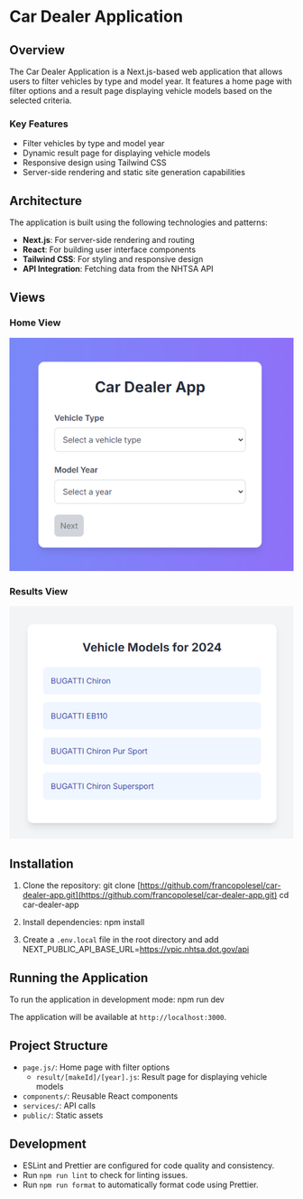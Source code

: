 # Car Dealer Application

## Overview

The Car Dealer Application is a Next.js-based web application that allows users to filter vehicles by type and model year. It features a home page with filter options and a result page displaying vehicle models based on the selected criteria.

### Key Features

- Filter vehicles by type and model year
- Dynamic result page for displaying vehicle models
- Responsive design using Tailwind CSS
- Server-side rendering and static site generation capabilities

## Architecture

The application is built using the following technologies and patterns:

- **Next.js**: For server-side rendering and routing
- **React**: For building user interface components
- **Tailwind CSS**: For styling and responsive design
- **API Integration**: Fetching data from the NHTSA API

## Views

### Home View

![Home View](https://github.com/francopolesel/car-dealer-app/blob/master/images/home.png?raw=true)

### Results View

![Results View](https://github.com/francopolesel/car-dealer-app/blob/master/images/results.png?raw=true)


## Installation

1. Clone the repository: git clone [https://github.com/francopolesel/car-dealer-app.git](https://github.com/francopolesel/car-dealer-app.git)
   cd car-dealer-app

2. Install dependencies: npm install

3. Create a `.env.local` file in the root directory and add NEXT_PUBLIC_API_BASE_URL=https://vpic.nhtsa.dot.gov/api

## Running the Application

To run the application in development mode: npm run dev

The application will be available at `http://localhost:3000`.

## Project Structure

- `page.js/`: Home page with filter options
  - `result/[makeId]/[year].js`: Result page for displaying vehicle models
- `components/`: Reusable React components
- `services/`: API calls
- `public/`: Static assets

## Development

- ESLint and Prettier are configured for code quality and consistency.
- Run `npm run lint` to check for linting issues.
- Run `npm run format` to automatically format code using Prettier.
